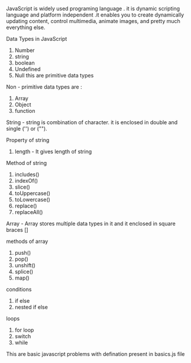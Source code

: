 JavaScript is widely used programing language . it is dynamic scripting language and platform independent .it enables you to create dynamically updating content, control multimedia, animate images, and pretty much everything else. 

Data Types in JavaScript 
1. Number
2. string
3. boolean
4. Undefined
5. Null
this are primitive data types

Non - primitive data types are :
1. Array
2. Object
3. function

String - string is combination of character. it is enclosed in double and single ('') or ("").

Property of string 
1. length - It gives length of string

Method of string 
1. includes()
2. indexOf()
3. slice()
4. toUppercase()
5. toLowercase()
6. replace()
7. replaceAll()

Array - Array stores multiple data types in it and it enclosed in square braces []

methods of array 
1. push()
2. pop()
3. unshift()
4. splice()
5. map()

conditions 
1. if else
2. nested if else

loops
1. for loop
2. switch
3. while

This are basic javascript problems with defination present in basics.js file

